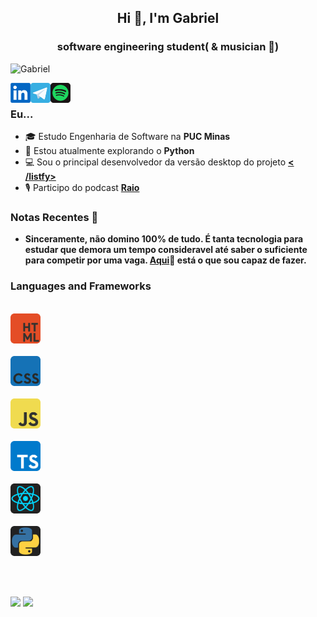 <h2 align="center">Hi 👋, I'm Gabriel</h2>
<h3 align="center">software engineering student( & musician 🎵)</h3>

<p align="left"> <img src="https://komarev.com/ghpvc/?username=G4BR-13-L&color=1DB954" alt="Gabriel" width="130px"/></p>

<a href="https://www.linkedin.com/in/gabriel-victorc/" target="_blank"><img align="left" src="icons/linkedin.png" alt="gabriel" width="32px" /></a>
  
<a href="https://t.me/G4br1ellp" target="_blank">
  <img align="left" alt="Meu telegram" width="32px" src="icons/telegram.png" />
</a>

<a href="https://open.spotify.com/user/rkl17y9mx2ydrg1a4fdssxhxg" target="_blank"><img align="left" src="icons/spotify.png" alt="gabriel" width="32px" /></a>


<br/>


### Eu...
* 🎓 Estudo Engenharia de Software na **PUC Minas** 
* 🔭 Estou atualmente explorando o **Python**
* 💻 Sou o principal desenvolvedor da versão desktop do projeto **[< /listfy>](https://github.com/listfy-team/listfy-electron)**
* 🎙 Participo do podcast **[Raio](https://open.spotify.com/show/5tzwuHAOYGp4ATskC6oT5c?si=NnujR6j9RiyGtVmNP1HKxw)**

### Notas Recentes 📝

* **Sinceramente, não domino 100% de tudo. É tanta tecnologia para estudar que demora um tempo consideravel até saber o suficiente para competir por uma vaga. [Aqui](https://github.com/listfy-team/listfy-electron)🌟 está o que sou capaz de fazer.**

### Languages and Frameworks
&ensp;<code>
<img src="icons/html.png" width="48px" style="border-radius:5px !important;"/>
</code>&ensp;
&ensp;<code>
<img src="icons/css.png" width="48px" style="border-radius:5px !important;"/>
</code>&ensp;
&ensp;<code>
<img src="icons/js.png" width="48px" style="border-radius:5px !important;"/>
</code>&ensp;
&ensp;<code>
<img src="icons/ts.png" width="48px" style="border-radius:5px !important;"/>
</code>&ensp;
&ensp;<code>
<img src="icons/react.png" width="48px" style="border-radius:5px !important;"/>
</code>&ensp;
&ensp;<code>
<img src="icons/python.png" width="48px" style="border-radius:5px !important;"/>
</code>

<br />
<br />

![](https://raw.githubusercontent.com/G4BR-13-L/my-github-status/6bdead15cc2114c82886b57824dc2938986df729/generated/overview.svg)
![](https://raw.githubusercontent.com/G4BR-13-L/my-github-status/6bdead15cc2114c82886b57824dc2938986df729/generated/languages.svg)
